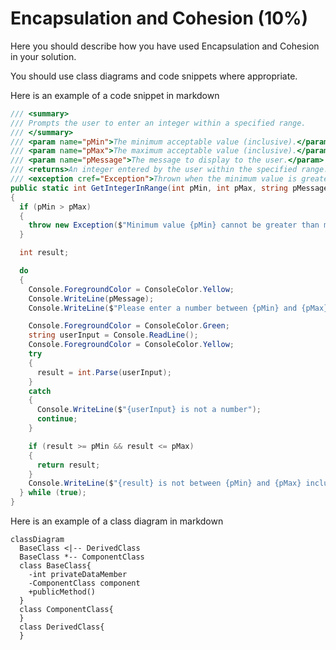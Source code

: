 # Encapsulation and Cohesion (10%)

Here you should describe how you have used Encapsulation and Cohesion in your solution.

You should use class diagrams and code snippets where appropriate.

Here is an example of a code snippet in markdown

```cs
/// <summary>
/// Prompts the user to enter an integer within a specified range.
/// </summary>
/// <param name="pMin">The minimum acceptable value (inclusive).</param>
/// <param name="pMax">The maximum acceptable value (inclusive).</param>
/// <param name="pMessage">The message to display to the user.</param>
/// <returns>An integer entered by the user within the specified range.</returns>
/// <exception cref="Exception">Thrown when the minimum value is greater than the maximum value.</exception>
public static int GetIntegerInRange(int pMin, int pMax, string pMessage)
{
  if (pMin > pMax)
  {
    throw new Exception($"Minimum value {pMin} cannot be greater than maximum value {pMax}");
  }

  int result;

  do
  {
    Console.ForegroundColor = ConsoleColor.Yellow;
    Console.WriteLine(pMessage);
    Console.WriteLine($"Please enter a number between {pMin} and {pMax} inclusive.");

    Console.ForegroundColor = ConsoleColor.Green;
    string userInput = Console.ReadLine();
    Console.ForegroundColor = ConsoleColor.Yellow;
    try
    {
      result = int.Parse(userInput);
    }
    catch
    {
      Console.WriteLine($"{userInput} is not a number");
      continue;
    }

    if (result >= pMin && result <= pMax)
    {
      return result;
    }
    Console.WriteLine($"{result} is not between {pMin} and {pMax} inclusive.");
  } while (true);
}
```

Here is an example of a class diagram in markdown

```mermaid
classDiagram
  BaseClass <|-- DerivedClass
  BaseClass *-- ComponentClass
  class BaseClass{
    -int privateDataMember
    -ComponentClass component
    +publicMethod()
  }
  class ComponentClass{
  }
  class DerivedClass{
  }
```
